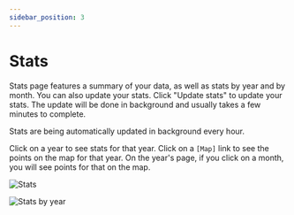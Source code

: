 ```yaml
---
sidebar_position: 3
---
```


# Stats

Stats page features a summary of your data, as well as stats by year and by month. You can also update your stats. Click "Update stats" to update your stats. The update will be done in background and usually takes a few minutes to complete.

Stats are being automatically updated in background every hour.

Click on a year to see stats for that year. Click on a `[Map]` link to see the points on the map for that year. On the year's page, if you click on a month, you will see points for that on the map.

![Stats](../stats.jpeg)

![Stats by year](../stats-by-year.jpeg)

